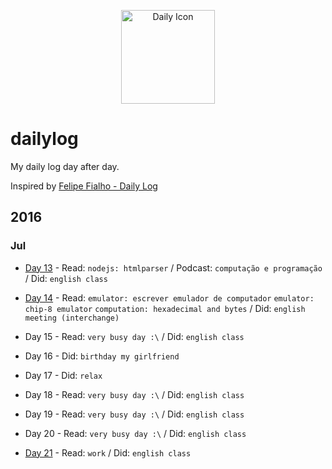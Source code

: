 <p align="center">
  <img src="https://camo.githubusercontent.com/f41f1b94dd8eedb64021a799702f2ef989c5ce37/687474703a2f2f73696d706c6569636f6e2e636f6d2f77702d636f6e74656e742f75706c6f6164732f43616c656e6461722d54696d652e706e67" width="150" alt="Daily Icon" />
</p>

# dailylog

My daily log day after day.

Inspired by [Felipe Fialho - Daily Log](https://github.com/LFeh/dailylog)

## 2016

### Jul

- [Day 13](https://github.com/brenopolanski/dailylog/blob/master/log/2016/july/07-13-2016.md) - Read: `nodejs: htmlparser` / Podcast: `computação e programação` / Did: `english class`

- [Day 14](https://github.com/brenopolanski/dailylog/blob/master/log/2016/july/07-14-2016.md) - Read: `emulator: escrever emulador de computador` `emulator: chip-8 emulator` `computation: hexadecimal and bytes` / Did: `english meeting (interchange)`

- Day 15 - Read: `very busy day :\` / Did: `english class`

- Day 16 - Did: `birthday my girlfriend`

- Day 17 - Did: `relax`

- Day 18 - Read: `very busy day :\` / Did: `english class`
 
- Day 19 - Read: `very busy day :\` / Did: `english class`

- Day 20 - Read: `very busy day :\` / Did: `english class`

- [Day 21](https://github.com/brenopolanski/dailylog/blob/master/log/2016/july/07-21-2016.md) - Read: `work` / Did: `english class`
